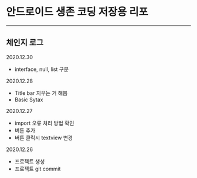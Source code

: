 # 안드로이드 생존 코딩 저장용 리포
-------------------------------------
## 체인지 로그
2020.12.30
- interface, null, list 구문

2020.12.28
- Title bar 지우는 거 해봄
- Basic Sytax
  
2020.12.27
 - import 오류 처리 방법 확인
 - 버튼 추가
 - 버튼 클릭시 textview 변경
  
2020.12.26
 - 프로젝트 생성
 - 프로젝트 git commit